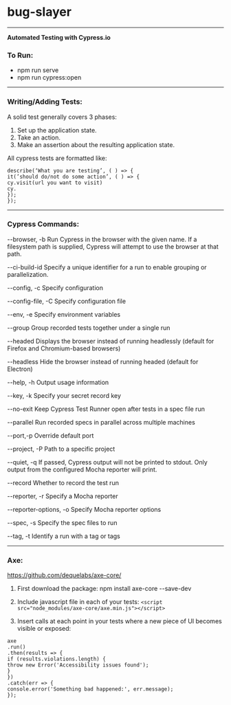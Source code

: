 # bug-slayer

---

**Automated Testing with Cypress.io**

### To Run:
- npm run serve<br>
- npm run cypress:open

---

### Writing/Adding Tests:

A solid test generally covers 3 phases:
1. Set up the application state.
2. Take an action.
3. Make an assertion about the resulting application state.


All cypress tests are formatted like:

`describe(‘What you are testing’, ( ) => {` <br>
        `it(’should do/not do some action’, ( ) => {` <br>
            `cy.visit(url you want to visit)` <br>
            `cy.` <br>
    `});` <br>
`});` 

---

### Cypress Commands:

--browser, -b
Run Cypress in the browser with the given name. If a filesystem path is supplied, Cypress will attempt to use the browser at that path.

--ci-build-id
Specify a unique identifier for a run to enable grouping or parallelization.

--config, -c
Specify configuration

--config-file, -C
Specify configuration file

--env, -e
Specify environment variables

--group
Group recorded tests together under a single run

--headed
Displays the browser instead of running headlessly (default for Firefox and Chromium-based browsers)

--headless
Hide the browser instead of running headed (default for Electron)

--help, -h
Output usage information 

--key, -k
Specify your secret record key

--no-exit
Keep Cypress Test Runner open after tests in a spec file run

--parallel
Run recorded specs in parallel across multiple machines

--port,-p
Override default port

--project, -P
Path to a specific project

--quiet, -q
If passed, Cypress output will not be printed to stdout. Only output from the configured Mocha reporter will print. 

--record
Whether to record the test run

--reporter, -r
Specify a Mocha reporter

--reporter-options, -o
Specify Mocha reporter options

--spec, -s
Specify the spec files to run

--tag, -t
Identify a run with a tag or tags

---

### Axe:

https://github.com/dequelabs/axe-core/

1. First download the package: npm install axe-core --save-dev

2. Include javascript file in each of your tests:
      `<script src="node_modules/axe-core/axe.min.js"></script>`

3. Insert calls at each point in your tests where a new piece of UI becomes visible or exposed:

`axe` <br>
        `.run()` <br>
        `.then(results => {` <br>
                `if (results.violations.length) {` <br>
                        `throw new Error('Accessibility issues found');` <br>
                `}` <br>
        `})` <br>
        `.catch(err => {` <br>
                `console.error('Something bad happened:', err.message);` <br>
        `});`


